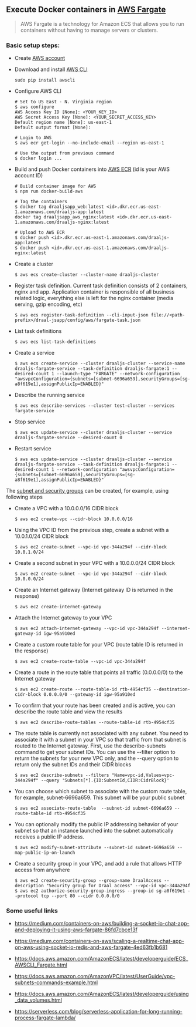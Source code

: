 ## Execute Docker containers in [AWS Fargate](https://aws.amazon.com/fargate/)
> AWS Fargate is a technology for Amazon ECS that allows you to run containers without having to manage servers or clusters.

### Basic setup steps:

- Create [AWS account](https://aws.amazon.com/)
- Download and install [AWS CLI](https://aws.amazon.com/cli/)
    ```
    sudo pip install awscli
    ```

- Configure AWS CLI
    ```
    # Set to US East - N. Virginia region
    $ aws configure
    AWS Access Key ID [None]: <YOUR_KEY_ID>
    AWS Secret Access Key [None]: <YOUR_SECRET_ACCESS_KEY>
    Default region name [None]: us-east-1
    Default output format [None]:

    # Login to AWS
    $ aws ecr get-login --no-include-email --region us-east-1

    # Use the output from previous command
    $ docker login ...

- Build and push Docker containers into [AWS ECR](https://console.aws.amazon.com/ecs/home?region=us-east-1#/repositories) (id is your AWS account ID)
    ```
    # Build container image for AWS
    $ npm run docker-build-aws

    # Tag the containers
    $ docker tag draaljsapp_web:latest <id>.dkr.ecr.us-east-1.amazonaws.com/draaljs-app:latest
    docker tag draaljsapp_aws_nginx:latest <id>.dkr.ecr.us-east-1.amazonaws.com/draaljs-nginx:latest

    # Upload to AWS ECR
    $ docker push <id>.dkr.ecr.us-east-1.amazonaws.com/draaljs-app:latest
    $ docker push <id>.dkr.ecr.us-east-1.amazonaws.com/draaljs-nginx:latest
    ```

- Create a cluster
    ```
    $ aws ecs create-cluster --cluster-name draaljs-cluster
    ```

- Register task definition. Current task definition consists of 2 containers, nginx and app. Application container is responsible of all business related logic, everything else is left for the nginx container (media serving, gzip encoding, etc)
    ```
    $ aws ecs register-task-definition --cli-input-json file://<path-prefix>/draal-jsapp/config/aws/fargate-task.json

- List task definitions
    ```
    $ aws ecs list-task-definitions
    ```

- Create a service
    ```
    $ aws ecs create-service --cluster draaljs-cluster --service-name draaljs-fargate-service --task-definition draaljs-fargate:1 --desired-count 1 --launch-type "FARGATE" --network-configuration "awsvpcConfiguration={subnets=[subnet-6696a659],securityGroups=[sg-a8f619e1],assignPublicIp=ENABLED}"
    ```

- Describe the running service
    ```
    $ aws ecs describe-services --cluster test-cluster --services fargate-service
    ```

- Stop service
    ```
    $ aws ecs update-service --cluster draaljs-cluster --service draaljs-fargate-service --desired-count 0
    ```

- Restart service
    ```
    $ aws ecs update-service --cluster draaljs-cluster --service draaljs-fargate-service --task-definition draaljs-fargate:1 --desired-count 1 --network-configuration "awsvpcConfiguration={subnets=[subnet-6696a659],securityGroups=[sg-a8f619e1],assignPublicIp=ENABLED}"
    ```

The [subnet and security groups]( https://docs.aws.amazon.com/AmazonVPC/latest/UserGuide/vpc-subnets-commands-example.html) can be created, for example, using following steps

- Create a VPC with a 10.0.0.0/16 CIDR block
    ```
    $ aws ec2 create-vpc --cidr-block 10.0.0.0/16
    ```

- Using the VPC ID from the previous step, create a subnet with a 10.0.1.0/24 CIDR block
    ```
    $ aws ec2 create-subnet --vpc-id vpc-344a294f --cidr-block 10.0.1.0/24
    ```

- Create a second subnet in your VPC with a 10.0.0.0/24 CIDR block
    ```
    $ aws ec2 create-subnet --vpc-id vpc-344a294f --cidr-block 10.0.0.0/24
    ```

- Create an Internet gateway (Internet gateway ID is returned in the response)
    ```
    $ aws ec2 create-internet-gateway
    ```

- Attach the Internet gateway to your VPC
    ```
    $ aws ec2 attach-internet-gateway --vpc-id vpc-344a294f --internet-gateway-id igw-95a910ed
    ```

- Create a custom route table for your VPC (route table ID is returned in the response)
    ```
    $ aws ec2 create-route-table --vpc-id vpc-344a294f
    ```

- Create a route in the route table that points all traffic (0.0.0.0/0) to the Internet gateway
    ```
    $ aws ec2 create-route --route-table-id rtb-4954cf35 --destination-cidr-block 0.0.0.0/0 --gateway-id igw-95a910ed
    ```

- To confirm that your route has been created and is active, you can describe the route table and view the results
    ```
    $ aws ec2 describe-route-tables --route-table-id rtb-4954cf35
    ```

- The route table is currently not associated with any subnet. You need to associate it with a subnet in your VPC so that traffic from that subnet is routed to the Internet gateway. First, use the describe-subnets command to get your subnet IDs. You can use the --filter option to return the subnets for your new VPC only, and the --query option to return only the subnet IDs and their CIDR blocks
    ```
    $ aws ec2 describe-subnets --filters "Name=vpc-id,Values=vpc-344a294f" --query 'Subnets[*].{ID:SubnetId,CIDR:CidrBlock}'
    ```

- You can choose which subnet to associate with the custom route table, for example, subnet-6696a659. This subnet will be your public subnet
    ```
    $ aws ec2 associate-route-table  --subnet-id subnet-6696a659 --route-table-id rtb-4954cf35
    ```

- You can optionally modify the public IP addressing behavior of your subnet so that an instance launched into the subnet automatically receives a public IP address.
    ```
    $ aws ec2 modify-subnet-attribute --subnet-id subnet-6696a659 --map-public-ip-on-launch
    ```

- Create a security group in your VPC, and add a rule that allows HTTP access from anywhere
    ```
    $ aws ec2 create-security-group --group-name DraalAccess --description "Security group for Draal access" --vpc-id vpc-344a294f
    $ aws ec2 authorize-security-group-ingress --group-id sg-a8f619e1 --protocol tcp --port 80 --cidr 0.0.0.0/0
    ```

### Some useful links

- https://medium.com/containers-on-aws/building-a-socket-io-chat-app-and-deploying-it-using-aws-fargate-86fd7cbce13f
- https://medium.com/containers-on-aws/scaling-a-realtime-chat-app-on-aws-using-socket-io-redis-and-aws-fargate-4ed63fb1b681


- https://docs.aws.amazon.com/AmazonECS/latest/developerguide/ECS_AWSCLI_Fargate.html
- https://docs.aws.amazon.com/AmazonVPC/latest/UserGuide/vpc-subnets-commands-example.html
- https://docs.aws.amazon.com/AmazonECS/latest/developerguide/using_data_volumes.html


- https://serverless.com/blog/serverless-application-for-long-running-process-fargate-lambda/
